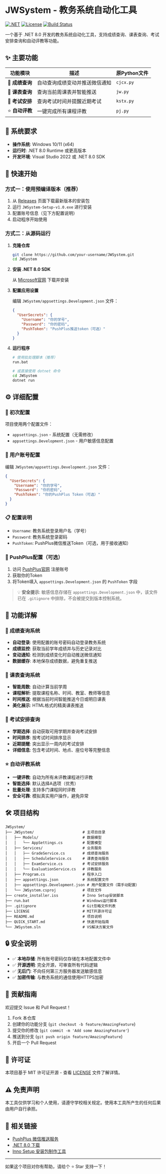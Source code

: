 # JWSystem - 教务系统自动化工具

[![.NET](https://img.shields.io/badge/.NET-8.0-blue.svg)](https://dotnet.microsoft.com/download)
[![License](https://img.shields.io/badge/license-MIT-green.svg)](LICENSE)
[![Build Status](https://img.shields.io/badge/build-passing-brightgreen.svg)]()

一个基于 .NET 8.0 开发的教务系统自动化工具，支持成绩查询、课表查询、考试安排查询和自动评教等功能。

## ✨ 主要功能

| 功能模块 | 描述 | 原Python文件 |
|---------|------|-------------|
| 🎯 **成绩查询** | 自动查询成绩变动并推送微信通知 | `cjcx.py` |
| 📅 **课表查询** | 查询当前周课表并智能推送 | `jw.py` |  
| 📝 **考试安排** | 查询考试时间并提醒近期考试 | `kstx.py` |
| ⭐ **自动评教** | 一键完成所有课程评教 | `pj.py` |

## 🔧 系统要求

- **操作系统**: Windows 10/11 (x64)
- **运行时**: .NET 8.0 Runtime 或更高版本
- **开发环境**: Visual Studio 2022 或 .NET 8.0 SDK

## 🚀 快速开始

### 方式一：使用预编译版本（推荐）

1. 从 [Releases](../../releases) 页面下载最新版本的安装包
2. 运行 `JWSystem-Setup-v1.0.exe` 进行安装
3. 配置账号信息（见下方配置说明）
4. 启动程序开始使用

### 方式二：从源码运行

1. **克隆仓库**
   ```bash
   git clone https://github.com/your-username/JWSystem.git
   cd JWSystem
   ```

2. **安装 .NET 8.0 SDK**
   
   从 [Microsoft官网](https://dotnet.microsoft.com/zh-cn/download/dotnet/8.0) 下载并安装

3. **配置应用设置**
   
   编辑 `JWSystem/appsettings.Development.json` 文件：
   ```json
   {
     "UserSecrets": {
       "Username": "你的学号",
       "Password": "你的密码", 
       "PushToken": "PushPlus推送token（可选）"
     }
   }
   ```

4. **运行程序**
   ```bash
   # 使用批处理脚本（推荐）
   run.bat
   
   # 或直接使用 dotnet 命令
   cd JWSystem
   dotnet run
   ```

## ⚙️ 详细配置

### 🔧 初次配置
项目使用两个配置文件：
- `appsettings.json` - 系统配置（无需修改）
- `appsettings.Development.json` - 用户敏感信息配置

### 🔑 用户账号配置
编辑 `JWSystem/appsettings.Development.json` 文件：

```json
{
  "UserSecrets": {
    "Username": "你的学号",
    "Password": "你的密码",
    "PushToken": "你的PushPlus Token（可选）"
  }
}
```

### 📋 配置说明
- `Username`: 教务系统登录用户名（学号）
- `Password`: 教务系统登录密码  
- `PushToken`: PushPlus微信推送Token（可选，用于接收通知）

### 📱 PushPlus配置（可选）
1. 访问 [PushPlus官网](http://www.pushplus.plus/) 注册账号
2. 获取你的Token
3. 将Token填入 `appsettings.Development.json` 的 `PushToken` 字段

> 💡 **安全提示**: 敏感信息存储在 `appsettings.Development.json` 中，该文件已在 `.gitignore` 中排除，不会被提交到版本控制系统。

## 📱 功能详解

### 🎯 成绩查询系统
- **自动登录**: 使用配置的账号密码自动登录教务系统
- **成绩监控**: 获取当前学年成绩并与历史记录对比
- **变动通知**: 检测到成绩变化时自动推送微信通知
- **数据缓存**: 本地保存成绩数据，避免重复推送

### 📅 课表查询系统  
- **智能周数**: 自动计算当前学周
- **课程解析**: 提取课程名称、时间、教室、教师等信息
- **时间推送**: 根据当前时间智能推送今日或明日课表
- **美化展示**: HTML格式的精美课表推送

### 📝 考试安排查询
- **学期选择**: 自动获取可用学期并查询考试安排
- **时间排序**: 按考试时间排序显示
- **近期提醒**: 突出显示一周内的考试安排
- **详细信息**: 包含考试时间、地点、座位号等完整信息

### ⭐ 自动评教系统
- **一键评教**: 自动为所有未评教课程进行评教
- **智能选择**: 默认选择A选项（优秀）
- **批量处理**: 支持多门课程同时评教
- **安全可靠**: 模拟真实用户操作，避免异常

## 🛠️ 项目结构

```
JWSystem/
├── JWSystem/                      # 主项目目录
│   ├── Models/                    # 数据模型
│   │   └── AppSettings.cs         # 配置模型
│   ├── Services/                  # 业务服务
│   │   ├── GradeService.cs        # 成绩查询服务
│   │   ├── ScheduleService.cs     # 课表查询服务
│   │   ├── ExamService.cs         # 考试安排服务
│   │   └── EvaluationService.cs   # 评教服务
│   ├── Program.cs                 # 程序入口
│   ├── appsettings.json           # 系统配置文件
│   ├── appsettings.Development.json # 用户配置文件（需手动配置）
│   └── JWSystem.csproj            # 项目文件
├── create_installer.iss           # Inno Setup安装脚本
├── run.bat                        # Windows运行脚本
├── .gitignore                     # Git忽略文件列表
├── LICENSE                        # MIT开源许可证
├── README.md                      # 项目说明
├── QUICK_START.md                 # 快速开始指南
└── JWSystem.sln                   # VS解决方案文件
```

## 🔒 安全说明

- ✅ **本地存储**: 所有账号密码仅存储在本地配置文件中
- ✅ **开源透明**: 完全开源，可审查所有代码逻辑  
- ✅ **无后门**: 不向任何第三方服务器发送敏感信息
- ✅ **加密传输**: 与教务系统的通信使用HTTPS加密

## 🤝 贡献指南

欢迎提交 Issue 和 Pull Request！

1. Fork 本仓库
2. 创建你的功能分支 (`git checkout -b feature/AmazingFeature`)
3. 提交你的修改 (`git commit -m 'Add some AmazingFeature'`)
4. 推送到分支 (`git push origin feature/AmazingFeature`)
5. 开启一个 Pull Request

## 📄 许可证

本项目基于 MIT 许可证开源 - 查看 [LICENSE](LICENSE) 文件了解详情。

## ⚠️ 免责声明

本工具仅供学习和个人使用，请遵守学校相关规定。使用本工具所产生的任何后果由用户自行承担。

## 🔗 相关链接

- [PushPlus 微信推送服务](http://www.pushplus.plus/)
- [.NET 8.0 下载](https://dotnet.microsoft.com/zh-cn/download/dotnet/8.0)
- [Inno Setup 安装包制作工具](https://jrsoftware.org/isinfo.php)

---

如果这个项目对你有帮助，请给个 ⭐ Star 支持一下！
